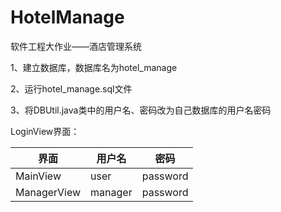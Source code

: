 # HotelManage
软件工程大作业——酒店管理系统

1、建立数据库，数据库名为hotel_manage

2、运行hotel_manage.sql文件

3、将DBUtil.java类中的用户名、密码改为自己数据库的用户名密码

LoginView界面：

|界面|用户名|密码|
|-----|-----|-----|
|MainView|user|password|
|ManagerView|manager|password|
